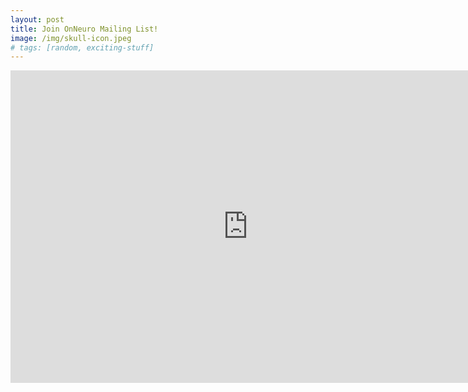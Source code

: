 ```yaml
---
layout: post
title: Join OnNeuro Mailing List!
image: /img/skull-icon.jpeg
# tags: [random, exciting-stuff]
---
```


<iframe src="https://docs.google.com/forms/d/e/1FAIpQLSfeVhleFNMynb7fK6rFBltAB8oaQphgB21oFMfPjuRD2gdBvA/viewform?embedded=true" width="760" height="500" frameborder="0" marginheight="0" marginwidth="0">Loading...</iframe>
